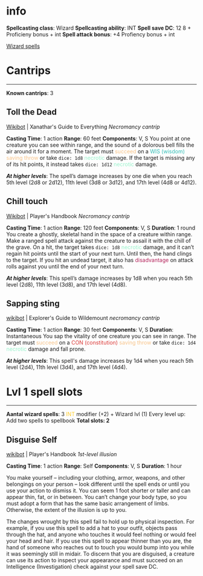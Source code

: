 # info
**Spellcasting class**: Wizard
**Spellcasting ability**: INT
**Spell save DC**: 12
	8 + Proficieny bonus + int
**Spell attack bonus**: +4
	Profiency bonus + int

[Wizard spells](http://dnd5e.wikidot.com/spells:wizard)
# Cantrips
---
**Known cantrips**: 3
## Toll the Dead
[Wikibot](http://dnd5e.wikidot.com/spell:toll-the-dead) | Xanathar's Guide to Everything
_Necromancy cantrip_

**Casting Time**: 1 action
**Range**: 60 feet
**Components**: V, S
You point at one creature you can see within range, and the sound of a dolorous bell fills the air around it for a moment. 
The target must <span style="color:#f8c48a">succeed</span> on a <span style="color:#33beb7">WIS (wisdom)</span> <span style="color:#f8c48a">saving throw</span> or take `dice: 1d8` <span style="color:#98f2cb">necrotic</span> damage. If the target is missing any of its hit points, it instead takes `dice: 1d12` <span style="color:#98f2cb">necrotic</span> damage.

_**At higher levels**_: The spell’s damage increases by one die when you reach 5th level (2d8 or 2d12), 11th level (3d8 or 3d12), and 17th level (4d8 or 4d12).

## Chill touch
[Wikibot](http://dnd5e.wikidot.com/spell:chill-touch) | Player's Handbook
*Necromancy cantrip*

**Casting Time**: 1 action
**Range**: 120 feet
**Components**: V, S
**Duration**: 1 round
You create a ghostly, skeletal hand in the space of a creature within range. Make a ranged spell attack against the creature to assail it with the chill of the grave. 
On a hit, the target takes `dice: 1d8` <span style="color:#98f2cb">necrotic</span> damage, and it can’t regain hit points until the start of your next turn. 
Until then, the hand clings to the target. If you hit an undead target, it also has <span style="color:#b4245c">disadvantage</span> on attack rolls against you until the end of your next turn.

_**At higher levels**_: This spell’s damage increases by 1d8 when you reach 5th level (2d8), 11th level (3d8), and 17th level (4d8).

## Sapping sting
[wikibot](http://dnd5e.wikidot.com/spell:sapping-sting) | Explorer's Guide to Wildemount
*necromancy cantrip*

**Casting Time**: 1 action
**Range**: 30 feet
**Components**: V, S
**Duration**: Instantaneous
You sap the vitality of one creature you can see in range. 
The target must <span style="color:#f8c48a">succeed</span> on a <span style="color:#db3937">CON (constitution)</span> <span style="color:#f8c48a">saving throw</span> or take `dice: 1d4` <span style="color:#98f2cb">necrotic</span> damage and fall prone.

_**At higher levels**_: This spell's damage increases by 1d4 when you reach 5th level (2d4), 11th level (3d4), and 17th level (4d4).

# Lvl 1 spell slots
---
**Aantal wizard spells**: 3
	<span style="color:#fecc2f">INT</span> modifier (+2) + Wizard lvl (1)
	Every level up: Add two spells to spellbook
**Total slots: 2**

## Disguise Self
[wikibot](http://dnd5e.wikidot.com/spell:disguise-self) | Player's Handbook
*1st-level illusion*

**Casting Time**: 1 action
**Range**: Self
**Components**: V, S
**Duration**: 1 hour

You make yourself – including your clothing, armor, weapons, and other belongings on your person – look different until the spell ends or until you use your action to dismiss it. You can seem 1 foot shorter or taller and can appear thin, fat, or in between. You can’t change your body type, so you must adopt a form that has the same basic arrangement of limbs. Otherwise, the extent of the illusion is up to you.

The changes wrought by this spell fail to hold up to physical inspection. For example, if you use this spell to add a hat to your outfit, objects pass through the hat, and anyone who touches it would feel nothing or would feel your head and hair. If you use this spell to appear thinner than you are, the hand of someone who reaches out to touch you would bump into you while it was seemingly still in midair. To discern that you are disguised, a creature can use its action to inspect your appearance and must succeed on an Intelligence (Investigation) check against your spell save DC.